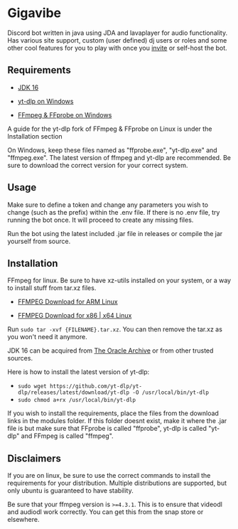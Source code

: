 # Gigavibe

Discord bot written in java using JDA and lavaplayer for audio functionality. Has various site support, custom (user
defined)
dj users or roles and some other cool features for you to play with once you [invite](http://zenvibe.ddns.net/) or
self-host the bot.

## Requirements

* [JDK 16](https://www.oracle.com/java/technologies/javase/jdk16-archive-downloads.html)

* [yt-dlp on Windows](https://github.com/yt-dlp/yt-dlp/releases)

* [FFmpeg & FFprobe on Windows](https://www.gyan.dev/ffmpeg/builds/ffmpeg-git-essentials.7z)

A guide for the yt-dlp fork of FFmpeg & FFprobe on Linux is under the Installation section

On Windows, keep these files named as "ffprobe.exe", "yt-dlp.exe" and "ffmpeg.exe".
The latest version of ffmpeg and yt-dlp are recommended. Be sure to download the correct version for your correct
system.

## Usage

Make sure to define a token and change any parameters you wish to change (such as the prefix) within the .env file.
If there is no .env file, try running the bot once. It will proceed to create any missing files.

Run the bot using the latest included .jar file in releases or compile the jar yourself from source.

## Installation

FFmpeg for linux. Be sure to have xz-utils installed on your system, or a way to install stuff from tar.xz files.

* [FFMPEG Download for ARM Linux](https://github.com/yt-dlp/FFmpeg-Builds/releases/download/latest/ffmpeg-master-latest-linuxarm64-gpl.tar.xz)

* [FFMPEG Download for x86 | x64 Linux](https://github.com/yt-dlp/FFmpeg-Builds/releases/download/latest/ffmpeg-master-latest-linux64-gpl.tar.xz)

Run `sudo tar -xvf {FILENAME}.tar.xz`. You can then remove the tar.xz as you won't need it anymore.

JDK 16 can be acquired
from [The Oracle Archive](https://www.oracle.com/java/technologies/javase/jdk16-archive-downloads.html) or from other
trusted sources.

Here is how to install the latest version of yt-dlp:

* `sudo wget https://github.com/yt-dlp/yt-dlp/releases/latest/download/yt-dlp -O /usr/local/bin/yt-dlp`
* `sudo chmod a+rx /usr/local/bin/yt-dlp`

If you wish to install the requirements, place the files from the download links in the modules folder. If this folder
doesnt exist, make it where the .jar file is but make sure that FFprobe is called "ffprobe", yt-dlp is called "yt-dlp"
and FFmpeg is called "ffmpeg".

## Disclaimers

If you are on linux, be sure to use the correct commands to install the requirements for your distribution. Multiple
distributions are supported, but only ubuntu is guaranteed to have stability.

Be sure that your ffmpeg version is `>=4.3.1`. This is to ensure that videodl and audiodl work correctly. You can get
this from the snap store or elsewhere.
